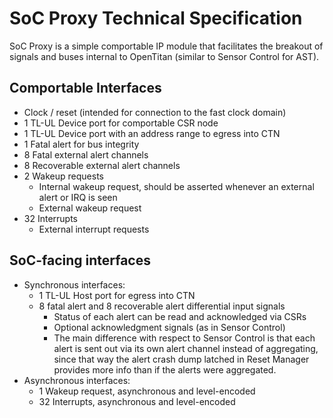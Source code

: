 # SoC Proxy Technical Specification

SoC Proxy is a simple comportable IP module that facilitates the breakout of signals and buses internal to OpenTitan (similar to Sensor Control for AST).

## Comportable Interfaces

- Clock / reset (intended for connection to the fast clock domain)
- 1 TL-UL Device port for comportable CSR node
- 1 TL-UL Device port with an address range to egress into CTN
- 1 Fatal alert for bus integrity
- 8 Fatal external alert channels
- 8 Recoverable external alert channels
- 2 Wakeup requests
  - Internal wakeup request, should be asserted whenever an external alert or IRQ is seen
  - External wakeup request
- 32 Interrupts
  - External interrupt requests

## SoC-facing interfaces

- Synchronous interfaces:
  - 1 TL-UL Host port for egress into CTN
  - 8 fatal alert and 8 recoverable alert differential input signals
    - Status of each alert can be read and acknowledged via CSRs
    - Optional acknowledgment signals (as in Sensor Control)
    - The main difference with respect to Sensor Control is that each alert is sent out via its own alert channel instead of aggregating, since that way the alert crash dump latched in Reset Manager provides more info than if the alerts were aggregated.
- Asynchronous interfaces:
  - 1 Wakeup request, asynchronous and level-encoded
  - 32 Interrupts, asynchronous and level-encoded
